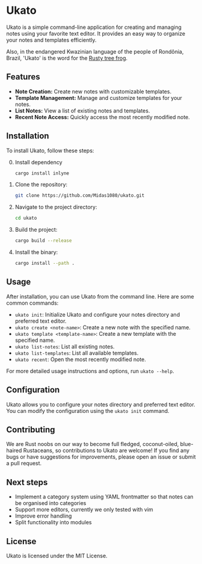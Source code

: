 # Ukato

Ukato is a simple command-line application for creating and managing notes using your favorite text editor. It provides an easy way to organize your notes and templates efficiently.

Also, in the endangered Kwazinian language of the people of Rondônia, Brazil, 'Ukato' is the word for the [Rusty tree frog](https://en.wikipedia.org/wiki/Rusty_tree_frog).

## Features

- **Note Creation:** Create new notes with customizable templates.
- **Template Management:** Manage and customize templates for your notes.
- **List Notes:** View a list of existing notes and templates.
- **Recent Note Access:** Quickly access the most recently modified note.

## Installation

To install Ukato, follow these steps:

0. Install dependency
   ```bash
   cargo install inlyne
   ```

1. Clone the repository:

    ```bash
    git clone https://github.com/Midas1080/ukato.git
    ```

2. Navigate to the project directory:

    ```bash
    cd ukato
    ```

3. Build the project:

    ```bash
    cargo build --release
    ```

4. Install the binary:

    ```bash
    cargo install --path .
    ```

## Usage

After installation, you can use Ukato from the command line. Here are some common commands:

- `ukato init`: Initialize Ukato and configure your notes directory and preferred text editor.
- `ukato create <note-name>`: Create a new note with the specified name.
- `ukato template <template-name>`: Create a new template with the specified name.
- `ukato list-notes`: List all existing notes.
- `ukato list-templates`: List all available templates.
- `ukato recent`: Open the most recently modified note.

For more detailed usage instructions and options, run `ukato --help`.

## Configuration

Ukato allows you to configure your notes directory and preferred text editor. You can modify the configuration using the `ukato init` command.

## Contributing

We are Rust noobs on our way to become full fledged, coconut-oiled, blue-haired Rustaceans, so contributions to Ukato are welcome! If you find any bugs or have suggestions for improvements, please open an issue or submit a pull request.

## Next steps

- Implement a category system using YAML frontmatter so that notes can be organised into categories
- Support more editors, currently we only tested with vim
- Improve error handling
- Split functionality into modules


## License

Ukato is licensed under the MIT License.
